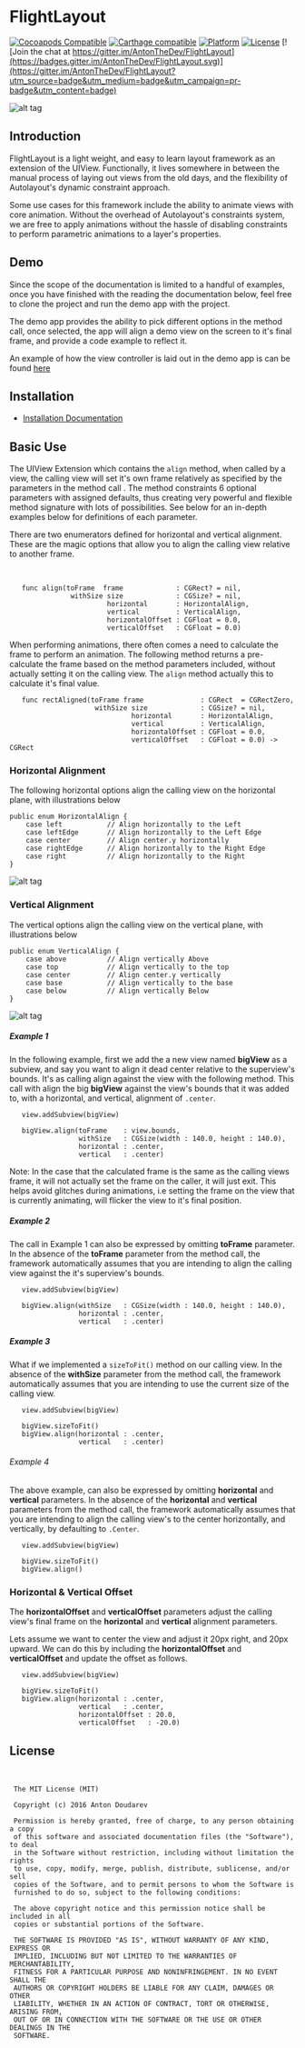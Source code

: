 # FlightLayout

[![Cocoapods Compatible](https://img.shields.io/badge/pod-v0.8.0-blue.svg)]()
[![Carthage compatible](https://img.shields.io/badge/Carthage-compatible-4BC51D.svg?style=flat)]()
[![Platform](https://img.shields.io/badge/platform-ios|tvos-lightgrey.svg)]()
[![License](https://img.shields.io/badge/license-MIT-343434.svg)]()
[![Join the chat at https://gitter.im/AntonTheDev/FlightLayout](https://badges.gitter.im/AntonTheDev/FlightLayout.svg)](https://gitter.im/AntonTheDev/FlightLayout?utm_source=badge&utm_medium=badge&utm_campaign=pr-badge&utm_content=badge)

![alt tag](/Documentation/FlightLayout.png?raw=true)
## Introduction

FlightLayout is a light weight, and easy to learn layout framework as an extension of the UIView. Functionally, it lives somewhere in between the manual process of laying out views from the old days, and the flexibility of Autolayout's dynamic constraint approach.

Some use cases for this framework include the ability to animate views with core animation. Without the overhead of Autolayout's constraints system, we are free to apply animations without the hassle of disabling constraints to perform parametric animations to a layer's properties.

## Demo

Since the scope of the documentation is limited to a handful of examples, once you have finished with the reading the documentation below, feel free to clone the project and run the demo app with the project.

The demo app provides the ability to pick different options in the method call, once selected, the app will align a demo view on the screen to it's final frame, and provide a code example to reflect it.

An example of how the view controller is laid out in the demo app is can be found [here](/Documentation/demo.md)

## Installation

* [Installation Documentation](/Documentation/installation.md)

## Basic Use

The UIView Extension which contains the `align` method, when called by a view, the calling view will set it's own frame relatively as specified by the parameters in the method call . The method constraints 6 optional parameters with assigned defaults, thus creating very powerful and flexible method signature with lots of possibilities. See below for an in-depth examples below for definitions of each parameter.

There are two enumerators defined for horizontal and vertical alignment. These are the magic options that allow you to align the calling view relative to another frame.

<br>


```   
   func align(toFrame  frame             : CGRect? = nil,
               withSize size             : CGSize? = nil,        
                        horizontal       : HorizontalAlign,  
                        vertical         : VerticalAlign,
                        horizontalOffset : CGFloat = 0.0,
                        verticalOffset   : CGFloat = 0.0)
```

When performing animations, there often comes a need to calculate the frame to perform an animation. The following method returns a pre-calculate the frame based on the method parameters included, without actually setting it on the calling view. The `align` method actually this to calculate it's final value.


```
   func rectAligned(toFrame frame              : CGRect  = CGRectZero,
                     withSize size             : CGSize? = nil,
                              horizontal       : HorizontalAlign,
                              vertical         : VerticalAlign,
                              horizontalOffset : CGFloat = 0.0,
                              verticalOffset   : CGFloat = 0.0) -> CGRect

```

### Horizontal Alignment

The following horizontal options align the calling view on the horizontal plane, with illustrations below

```
public enum HorizontalAlign {
    case left           // Align horizontally to the Left
    case leftEdge       // Align horizontally to the Left Edge
    case center         // Align center.y horizontally
    case rightEdge      // Align horizontally to the Right Edge
    case right          // Align horizontally to the Right
}

```

![alt tag](/Documentation/HorizontalAlignment.png?raw=true)

### Vertical Alignment

The vertical options align the calling view on the vertical plane, with illustrations below


```
public enum VerticalAlign {
    case above          // Align vertically Above
    case top            // Align vertically to the top
    case center         // Align center.y vertically
    case base           // Align vertically to the base
    case below          // Align vertically Below
}

```

![alt tag](/Documentation/VerticalAlignment.png?raw=true)


##### Example 1

In the following example, first we add the a new view named **bigView** as a subview, and say you want to align it dead center relative to the superview's bounds. It's as calling align against the view with the following method. This call with align the big **bigView** against the view's bounds that it was added to, with a horizontal, and vertical, alignment of ``.center``.


```
   view.addSubview(bigView)

   bigView.align(toFrame    : view.bounds,     
   			     withSize   : CGSize(width : 140.0, height : 140.0),        
                 horizontal : .center,  
                 vertical   : .center)
```

Note: In the case that the calculated frame is the same as the calling views frame, it will not actually set the frame on the caller, it will just exit. This helps avoid glitches during animations, i.e  setting the frame on the view that is currently animating, will flicker the view to it's final position.

##### Example 2

The call in Example 1 can also be expressed by omitting **toFrame** parameter. In the absence of the **toFrame** parameter from the method call, the framework automatically assumes that you are intending to align the calling view against the it's superview's bounds.

```
   view.addSubview(bigView)

   bigView.align(withSize   : CGSize(width : 140.0, height : 140.0),        
                 horizontal : .center,  
                 vertical   : .center)
```

##### Example 3

What if we implemented a ``sizeToFit()`` method on our calling view.  In the absence of the **withSize** parameter from the method call, the framework automatically assumes that you are intending to use the current size of the calling view.

```
   view.addSubview(bigView)

   bigView.sizeToFit()
   bigView.align(horizontal : .center,  
                 vertical   : .center)
```

###### Example 4

The above example, can also be expressed by omitting **horizontal** and **vertical** parameters. In the absence of the **horizontal** and **vertical** parameters from the method call, the framework automatically assumes that you are intending to align the calling view's to the center horizontally, and vertically, by defaulting to ``.Center``.


```
   view.addSubview(bigView)

   bigView.sizeToFit()
   bigView.align()

```

### Horizontal & Vertical Offset

The **horizontalOffset** and **verticalOffset** parameters adjust the calling view's final frame on the **horizontal** and **vertical** alignment parameters.

Lets assume we want to center the view and adjust it 20px right, and 20px upward. We can do this by including the **horizontalOffset** and **verticalOffset** and update the offset as follows.


```
   view.addSubview(bigView)

   bigView.sizeToFit()
   bigView.align(horizontal : .center,  
                 vertical   : .center,
                 horizontalOffset : 20.0,
                 verticalOffset   : -20.0)
```

## License
<br>

     The MIT License (MIT)  

     Copyright (c) 2016 Anton Doudarev  

     Permission is hereby granted, free of charge, to any person obtaining a copy
     of this software and associated documentation files (the "Software"), to deal
     in the Software without restriction, including without limitation the rights
     to use, copy, modify, merge, publish, distribute, sublicense, and/or sell
     copies of the Software, and to permit persons to whom the Software is
     furnished to do so, subject to the following conditions:  

     The above copyright notice and this permission notice shall be included in all
     copies or substantial portions of the Software.  

     THE SOFTWARE IS PROVIDED "AS IS", WITHOUT WARRANTY OF ANY KIND, EXPRESS OR
     IMPLIED, INCLUDING BUT NOT LIMITED TO THE WARRANTIES OF MERCHANTABILITY,
     FITNESS FOR A PARTICULAR PURPOSE AND NONINFRINGEMENT. IN NO EVENT SHALL THE
     AUTHORS OR COPYRIGHT HOLDERS BE LIABLE FOR ANY CLAIM, DAMAGES OR OTHER
     LIABILITY, WHETHER IN AN ACTION OF CONTRACT, TORT OR OTHERWISE, ARISING FROM,
     OUT OF OR IN CONNECTION WITH THE SOFTWARE OR THE USE OR OTHER DEALINGS IN THE
     SOFTWARE.  

